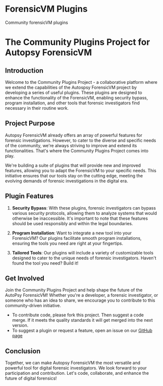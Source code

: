 # ForensicVM Plugins
Community forensicVM plugins

# The Community Plugins Project for Autopsy ForensicVM

## Introduction

Welcome to the Community Plugins Project - a collaborative platform where we extend the capabilities of the Autospsy ForensicVM project by developing a series of useful plugins. These plugins are designed to enhance the functionality of the ForensicVM, enabling security bypass, program installation, and other tools that forensic investigators find necessary in their routine work. 

## Project Purpose

Autopsy ForensicVM already offers an array of powerful features for forensic investigations. However, to cater to the diverse and specific needs of the community, we're always striving to improve and extend its functionalities. That's where the Community Plugins Project comes into play. 

We're building a suite of plugins that will provide new and improved features, allowing you to adapt the ForensicVM to your specific needs. This initiative ensures that our tools stay on the cutting edge, meeting the evolving demands of forensic investigations in the digital era.

## Plugin Features

1. **Security Bypass**: With these plugins, forensic investigators can bypass various security protocols, allowing them to analyze systems that would otherwise be inaccessible. It's important to note that these features should be used responsibly and within the legal boundaries.

2. **Program Installation**: Want to integrate a new tool into your ForensicVM? Our plugins facilitate smooth program installations, ensuring the tools you need are right at your fingertips.

3. **Tailored Tools**: Our plugins will include a variety of customizable tools designed to cater to the unique needs of forensic investigators. Haven't found the tool you need? Build it!

## Get Involved

Join the Community Plugins Project and help shape the future of the AutoPsy ForensicVM! Whether you're a developer, a forensic investigator, or someone who has an idea to share, we encourage you to contribute to this community-driven initiative. 


- To contribute code, please fork this project. Then suggest a code merge. If it meets the quality standards it will get merged into the next version.
- To suggest a plugin or request a feature, open an issue on our [GitHub page]([https://github.com/AutoPy-ForensicVM/Community-Plugins-Project/issues](https://github.com/nunomourinho/forensicVM-Plugins/issues))


## Conclusion

Together, we can make Autopsy ForensicVM the most versatile and powerful tool for digital forensic investigators. We look forward to your participation and contribution. Let's code, collaborate, and enhance the future of digital forensics!

